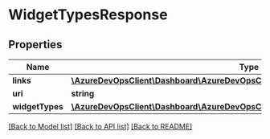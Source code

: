 # WidgetTypesResponse

## Properties
Name | Type | Description | Notes
------------ | ------------- | ------------- | -------------
**links** | [**\AzureDevOpsClient\Dashboard\AzureDevOpsClient\Dashboard\Model\ReferenceLinks**](ReferenceLinks.md) |  | [optional] 
**uri** | **string** |  | [optional] 
**widgetTypes** | [**\AzureDevOpsClient\Dashboard\AzureDevOpsClient\Dashboard\Model\WidgetMetadata[]**](WidgetMetadata.md) |  | [optional] 

[[Back to Model list]](../README.md#documentation-for-models) [[Back to API list]](../README.md#documentation-for-api-endpoints) [[Back to README]](../README.md)


